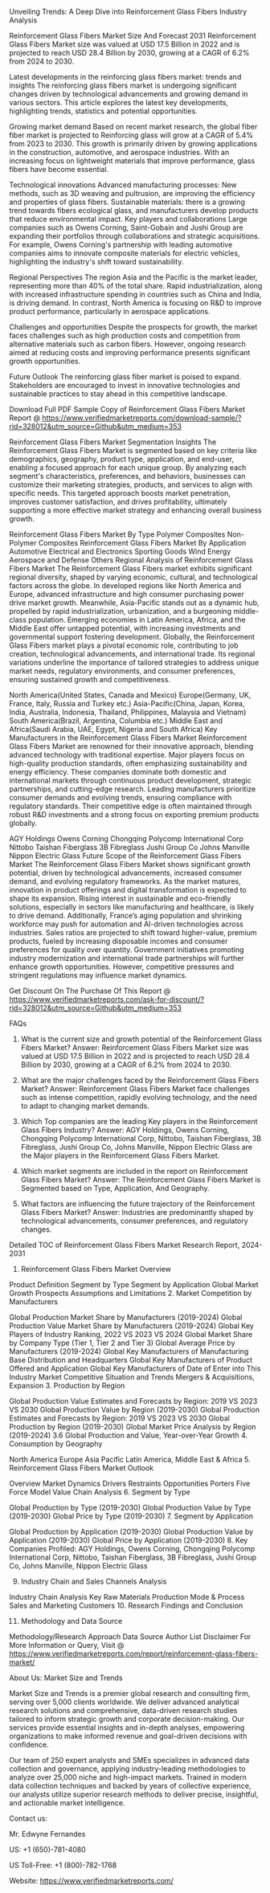 Unveiling Trends: A Deep Dive into Reinforcement Glass Fibers Industry Analysis


Reinforcement Glass Fibers Market Size And Forecast 2031
Reinforcement Glass Fibers Market size was valued at USD 17.5 Billion in 2022 and is projected to reach USD 28.4 Billion by 2030, growing at a CAGR of 6.2% from 2024 to 2030.

Latest developments in the reinforcing glass fibers market: trends and insights
The reinforcing glass fibers market is undergoing significant changes driven by technological advancements and growing demand in various sectors. This article explores the latest key developments, highlighting trends, statistics and potential opportunities.

Growing market demand
Based on recent market research, the global fiber fiber market is projected to Reinforcing glass will grow at a CAGR of 5.4% from 2023 to 2030. This growth is primarily driven by growing applications in the construction, automotive, and aerospace industries. With an increasing focus on lightweight materials that improve performance, glass fibers have become essential.

Technological innovations
Advanced manufacturing processes: New methods, such as 3D weaving and pultrusion, are improving the efficiency and properties of glass fibers.
Sustainable materials: there is a growing trend towards fibers ecological glass, and manufacturers develop products that reduce environmental impact.
Key players and collaborations
Large companies such as Owens Corning, Saint-Gobain and Jushi Group are expanding their portfolios through collaborations and strategic acquisitions. For example, Owens Corning's partnership with leading automotive companies aims to innovate composite materials for electric vehicles, highlighting the industry's shift toward sustainability.

Regional Perspectives
The region Asia and the Pacific is the market leader, representing more than 40% of the total share. Rapid industrialization, along with increased infrastructure spending in countries such as China and India, is driving demand. In contrast, North America is focusing on R&D to improve product performance, particularly in aerospace applications.

Challenges and opportunities
Despite the prospects for growth, the market faces challenges such as high production costs and competition from alternative materials such as carbon fibers. However, ongoing research aimed at reducing costs and improving performance presents significant growth opportunities.

Future Outlook
The reinforcing glass fiber market is poised to expand. Stakeholders are encouraged to invest in innovative technologies and sustainable practices to stay ahead in this competitive landscape.

Download Full PDF Sample Copy of Reinforcement Glass Fibers Market Report @ https://www.verifiedmarketreports.com/download-sample/?rid=328012&utm_source=Github&utm_medium=353

Reinforcement Glass Fibers Market Segmentation Insights
The Reinforcement Glass Fibers Market is segmented based on key criteria like demographics, geography, product type, application, and end-user, enabling a focused approach for each unique group. By analyzing each segment's characteristics, preferences, and behaviors, businesses can customize their marketing strategies, products, and services to align with specific needs. This targeted approach boosts market penetration, improves customer satisfaction, and drives profitability, ultimately supporting a more effective market strategy and enhancing overall business growth.

Reinforcement Glass Fibers Market By Type
Polymer Composites
Non-Polymer Composites
Reinforcement Glass Fibers Market By Application
Automotive
Electrical and Electronics
Sporting Goods
Wind Energy
Aerospace and Defense
Others
Regional Analysis of Reinforcement Glass Fibers Market
The Reinforcement Glass Fibers market exhibits significant regional diversity, shaped by varying economic, cultural, and technological factors across the globe. In developed regions like North America and Europe, advanced infrastructure and high consumer purchasing power drive market growth. Meanwhile, Asia-Pacific stands out as a dynamic hub, propelled by rapid industrialization, urbanization, and a burgeoning middle-class population. Emerging economies in Latin America, Africa, and the Middle East offer untapped potential, with increasing investments and governmental support fostering development. Globally, the Reinforcement Glass Fibers market plays a pivotal economic role, contributing to job creation, technological advancements, and international trade. Its regional variations underline the importance of tailored strategies to address unique market needs, regulatory environments, and consumer preferences, ensuring sustained growth and competitiveness.

North America(United States, Canada and Mexico)
Europe(Germany, UK, France, Italy, Russia and Turkey etc.)
Asia-Pacific(China, Japan, Korea, India, Australia, Indonesia, Thailand, Philippines, Malaysia and Vietnam)
South America(Brazil, Argentina, Columbia etc.)
Middle East and Africa(Saudi Arabia, UAE, Egypt, Nigeria and South Africa)
Key Manufacturers in the Reinforcement Glass Fibers Market
Reinforcement Glass Fibers Market are renowned for their innovative approach, blending advanced technology with traditional expertise. Major players focus on high-quality production standards, often emphasizing sustainability and energy efficiency. These companies dominate both domestic and international markets through continuous product development, strategic partnerships, and cutting-edge research. Leading manufacturers prioritize consumer demands and evolving trends, ensuring compliance with regulatory standards. Their competitive edge is often maintained through robust R&D investments and a strong focus on exporting premium products globally.

AGY Holdings
Owens Corning
Chongqing Polycomp International Corp
Nittobo
Taishan Fiberglass
3B Fibreglass
Jushi Group Co
Johns Manville
Nippon Electric Glass
Future Scope of the Reinforcement Glass Fibers Market
The Reinforcement Glass Fibers Market shows significant growth potential, driven by technological advancements, increased consumer demand, and evolving regulatory frameworks. As the market matures, innovation in product offerings and digital transformation is expected to shape its expansion. Rising interest in sustainable and eco-friendly solutions, especially in sectors like manufacturing and healthcare, is likely to drive demand. Additionally, France’s aging population and shrinking workforce may push for automation and AI-driven technologies across industries. Sales ratios are projected to shift toward higher-value, premium products, fueled by increasing disposable incomes and consumer preferences for quality over quantity. Government initiatives promoting industry modernization and international trade partnerships will further enhance growth opportunities. However, competitive pressures and stringent regulations may influence market dynamics.

Get Discount On The Purchase Of This Report @ https://www.verifiedmarketreports.com/ask-for-discount/?rid=328012&utm_source=Github&utm_medium=353

FAQs
1. What is the current size and growth potential of the Reinforcement Glass Fibers Market?
Answer: Reinforcement Glass Fibers Market size was valued at USD 17.5 Billion in 2022 and is projected to reach USD 28.4 Billion by 2030, growing at a CAGR of 6.2% from 2024 to 2030.

2. What are the major challenges faced by the Reinforcement Glass Fibers Market?
Answer: Reinforcement Glass Fibers Market face challenges such as intense competition, rapidly evolving technology, and the need to adapt to changing market demands.

3. Which Top companies are the leading Key players in the Reinforcement Glass Fibers Industry?
Answer: AGY Holdings, Owens Corning, Chongqing Polycomp International Corp, Nittobo, Taishan Fiberglass, 3B Fibreglass, Jushi Group Co, Johns Manville, Nippon Electric Glass are the Major players in the Reinforcement Glass Fibers Market.

4. Which market segments are included in the report on Reinforcement Glass Fibers Market?
Answer: The Reinforcement Glass Fibers Market is Segmented based on Type, Application, And Geography.

5. What factors are influencing the future trajectory of the Reinforcement Glass Fibers Market?
Answer: Industries are predominantly shaped by technological advancements, consumer preferences, and regulatory changes.

Detailed TOC of Reinforcement Glass Fibers Market Research Report, 2024-2031
1. Reinforcement Glass Fibers Market Overview

Product Definition
Segment by Type
Segment by Application
Global Market Growth Prospects
Assumptions and Limitations
2. Market Competition by Manufacturers

Global Production Market Share by Manufacturers (2019-2024)
Global Production Value Market Share by Manufacturers (2019-2024)
Global Key Players of Industry Ranking, 2022 VS 2023 VS 2024
Global Market Share by Company Type (Tier 1, Tier 2 and Tier 3)
Global Average Price by Manufacturers (2019-2024)
Global Key Manufacturers of Manufacturing Base Distribution and Headquarters
Global Key Manufacturers of Product Offered and Application
Global Key Manufacturers of Date of Enter into This Industry
Market Competitive Situation and Trends
Mergers & Acquisitions, Expansion
3. Production by Region

Global Production Value Estimates and Forecasts by Region: 2019 VS 2023 VS 2030
Global Production Value by Region (2019-2030)
Global Production Estimates and Forecasts by Region: 2019 VS 2023 VS 2030
Global Production by Region (2019-2030)
Global Market Price Analysis by Region (2019-2024) 3.6 Global Production and Value, Year-over-Year Growth
4. Consumption by Geography

North America
Europe
Asia Pacific
Latin America, Middle East & Africa
5. Reinforcement Glass Fibers Market Outlook

Overview
Market Dynamics
Drivers
Restraints
Opportunities
Porters Five Force Model
Value Chain Analysis 
6. Segment by Type

Global Production by Type (2019-2030)
Global Production Value by Type (2019-2030)
Global Price by Type (2019-2030)
7. Segment by Application

Global Production by Application (2019-2030)
Global Production Value by Application (2019-2030)
Global Price by Application (2019-2030)
8. Key Companies Profiled: AGY Holdings, Owens Corning, Chongqing Polycomp International Corp, Nittobo, Taishan Fiberglass, 3B Fibreglass, Jushi Group Co, Johns Manville, Nippon Electric Glass

9. Industry Chain and Sales Channels Analysis

Industry Chain Analysis
Key Raw Materials
Production Mode & Process
Sales and Marketing
Customers
10. Research Findings and Conclusion

11. Methodology and Data Source

Methodology/Research Approach
Data Source
Author List
Disclaimer
For More Information or Query, Visit @ https://www.verifiedmarketreports.com/report/reinforcement-glass-fibers-market/

About Us: Market Size and Trends

Market Size and Trends is a premier global research and consulting firm, serving over 5,000 clients worldwide. We deliver advanced analytical research solutions and comprehensive, data-driven research studies tailored to inform strategic growth and corporate decision-making. Our services provide essential insights and in-depth analyses, empowering organizations to make informed revenue and goal-driven decisions with confidence.

Our team of 250 expert analysts and SMEs specializes in advanced data collection and governance, applying industry-leading methodologies to analyze over 25,000 niche and high-impact markets. Trained in modern data collection techniques and backed by years of collective experience, our analysts utilize superior research methods to deliver precise, insightful, and actionable market intelligence.

Contact us:

Mr. Edwyne Fernandes

US: +1 (650)-781-4080

US Toll-Free: +1 (800)-782-1768

Website: https://www.verifiedmarketreports.com/
